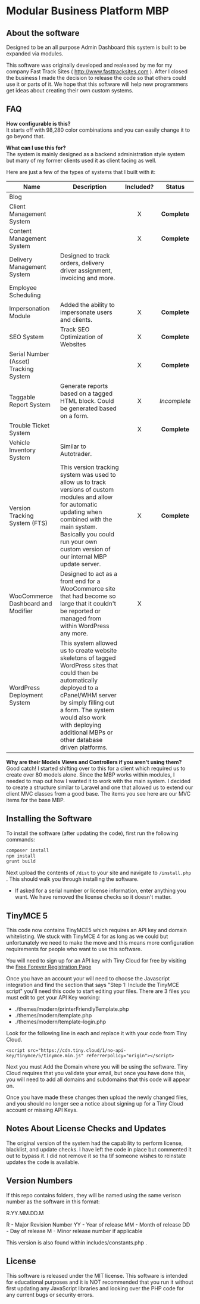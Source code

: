 Modular Business Platform MBP
=====================================
About the software
-------------------
Designed to be an all purpose Admin Dashboard this system is built to be expanded via modules.  

This software was originally developed and realeased by me for my company Fast Track Sites ( http://www.fasttracksites.com ). After I closed the business I made the decision to release the code so that others could use it or parts of it. We hope that this software will help new programmers get ideas about creating their own custom systems.

FAQ
-------------------
**How configurable is this?**  
It starts off with 98,280 color combinations and you can easily change it to go beyond that.

**What can I use this for?**  
The system is mainly designed as a backend administration style system but many of my former clients used it as client facing as well. 

Here are just a few of the types of systems that I built with it:

| Name                                  | Description                                                                                                                                                                                                                                                               | Included? |    Status    |
|---------------------------------------|---------------------------------------------------------------------------------------------------------------------------------------------------------------------------------------------------------------------------------------------------------------------------|:---------:|:------------:|
| Blog                                  |                                                                                                                                                                                                                                                                           |           |              |
| Client Management System              |                                                                                                                                                                                                                                                                           |     X     | **Complete** |
| Content Management System             |                                                                                                                                                                                                                                                                           |     X     | **Complete** |
| Delivery Management System            | Designed to track orders, delivery driver assignment, invoicing and more.                                                                                                                                                                                                 |           |              |
| Employee Scheduling                   |                                                                                                                                                                                                                                                                           |           |              |
| Impersonation Module                  | Added the ability to impersonate users and clients.                                                                                                                                                                                                                       |     X     | **Complete** |
| SEO System                            | Track SEO Optimization of Websites                                                                                                                                                                                                                                        |     X     | **Complete** |
| Serial Number (Asset) Tracking System |                                                                                                                                                                                                                                                                           |     X     | **Complete** |
| Taggable Report System                | Generate reports based on a tagged HTML block. Could be generated based on a form.                                                                                                                                                                                        |     X     | *Incomplete* |
| Trouble Ticket System                 |                                                                                                                                                                                                                                                                           |     X     | **Complete** |
| Vehicle Inventory System              | Similar to Autotrader.                                                                                                                                                                                                                                                    |           |              |
| Version Tracking System (FTS)         | This version tracking system was used to allow us to track versions of custom modules and allow for automatic updating when combined with the main system. Basically you could run your own custom version of our internal MBP update server.                             |     X     | **Complete** |
| WooCommerce Dashboard and Modifier    | Designed to act as a front end for a WooCommerce site that had become so large that it couldn't be reported or managed from within WordPress any more.                                                                                                                    |     X     |              |
| WordPress Deployment System           | This system allowed us to create website skeletons of tagged WordPress sites that could then be automatically deployed to a cPanel/WHM server by simply filling out a form. The system would also work with deploying additional MBPs or other database driven platforms. |           |              |

**Why are their Models Views and Controllers if you aren't using them?**  
Good catch! I started shifting over to this for a client which required us to create over 80 models alone. Since the MBP works within modules, I needed to map out how I wanted it to work with the main system. I decided to create a structure similar to Laravel and one that allowed us to extend our client MVC classes from a good base. The items you see here are our MVC items for the base MBP.

Installing the Software
-------------------
To install the software (after updating the code), first run the following commands:

```bash
composer install
npm install
grunt build
```

Next upload the contents of `/dist` to your site and navigate to `/install.php` . This should walk you through installing the software. 

* If asked for a serial number or license information, enter anything you want. We have removed the license checks so it doesn't matter.

TinyMCE 5
-------------------
This code now contains TinyMCE5 which requires an API key and domain whitelisting. We stuck with TinyMCE 4 for as long as we could but unfortunately we need to make the move and this means more configuration requirements for people who want to use this software.

You will need to sign up for an API key with Tiny Cloud for free by visiting the [Free Forever Registration Page](https://www.tiny.cloud/auth/signup)

Once you have an account your will need to choose the Javascript integration and find the section that says "Step 1: Include the TinyMCE script" you'll need this code to start editing your files. There are 3 files you must edit to get your API Key working:

* ./themes/modern/printerFriendlyTemplate.php
* ./themes/modern/template.php
* ./themes/modern/template-login.php

Look for the following line in each and replace it with your code from Tiny Cloud.

```<script src="https://cdn.tiny.cloud/1/no-api-key/tinymce/5/tinymce.min.js" referrerpolicy="origin"></script>```


Next you must Add the Domain where you will be using the software. Tiny Cloud requires that you validate your email, but once you have done this, you will need to add all domains and subdomains that this code will appear on.

Once you have made these changes then upload the newly changed files, and you should no longer see a notice about signing up for a Tiny Cloud account or missing API Keys.


Notes About License Checks and Updates
-------------------
The original version of the system had the capability to perform license, blacklist, and update checks. I have left the code in place but commented it out to bypass it. I did not remove it so tha tif someone wishes to reinstate updates the code is available.


Version Numbers
-------------------
If this repo contains folders, they will be named using the same verison number as the software in this format:

R.YY.MM.DD.M

R  - Major Revision Number
YY - Year of release
MM - Month of release
DD - Day of release
M  - Minor release number if applicable

This version is also found within includes/constants.php .


License
-------------------
This software is released under the MIT license. This software is intended for educational purposes and it is NOT recommended that you run it without first updating any JavaScript libraries and looking over the PHP code for any current bugs or security errors.
 
